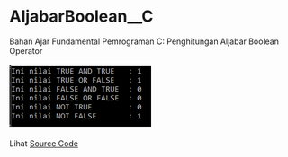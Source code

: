 # AljabarBoolean__C
Bahan Ajar Fundamental Pemrograman C:  Penghitungan Aljabar Boolean Operator <br><br>
<img src="https://github.com/RizkyKhapidsyah/AljabarBoolean__C/blob/master/Result/001.PNG"><br><br>
Lihat <a href="https://github.com/RizkyKhapidsyah/AljabarBoolean__C/blob/master/Source.c">Source Code</a>

